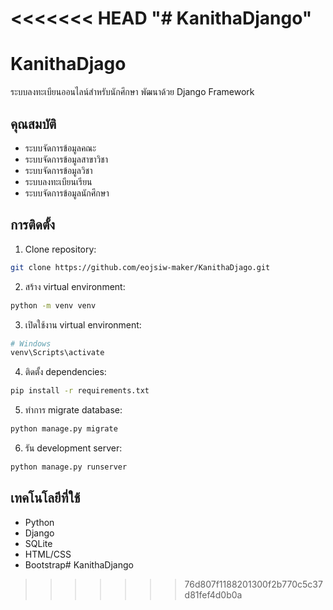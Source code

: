 <<<<<<< HEAD
"# KanithaDjango" 
=======
# KanithaDjago

ระบบลงทะเบียนออนไลน์สำหรับนักศึกษา พัฒนาด้วย Django Framework

## คุณสมบัติ

- ระบบจัดการข้อมูลคณะ
- ระบบจัดการข้อมูลสาขาวิชา
- ระบบจัดการข้อมูลวิชา
- ระบบลงทะเบียนเรียน
- ระบบจัดการข้อมูลนักศึกษา

## การติดตั้ง

1. Clone repository:
```bash
git clone https://github.com/eojsiw-maker/KanithaDjago.git
```

2. สร้าง virtual environment:
```bash
python -m venv venv
```

3. เปิดใช้งาน virtual environment:
```bash
# Windows
venv\Scripts\activate
```

4. ติดตั้ง dependencies:
```bash
pip install -r requirements.txt
```

5. ทำการ migrate database:
```bash
python manage.py migrate
```

6. รัน development server:
```bash
python manage.py runserver
```

## เทคโนโลยีที่ใช้

- Python
- Django
- SQLite
- HTML/CSS
- Bootstrap# KanithaDjango  
>>>>>>> 76d807f1188201300f2b770c5c37d81fef4d0b0a
